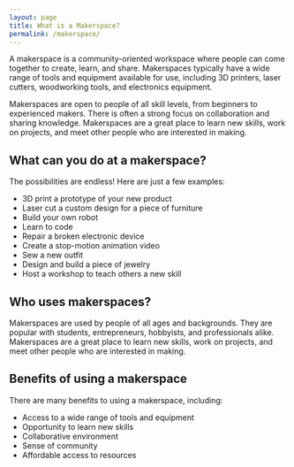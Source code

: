 ```yaml
---
layout: page
title: What is a Makerspace?
permalink: /makerspace/
---
```


A makerspace is a community-oriented workspace where people can come together to
create, learn, and share. Makerspaces typically have a wide range of tools and
equipment available for use, including 3D printers, laser cutters, woodworking
tools, and electronics equipment.

Makerspaces are open to people of all skill levels, from beginners to
experienced makers. There is often a strong focus on collaboration and sharing
knowledge. Makerspaces are a great place to learn new skills, work on projects,
and meet other people who are interested in making.

## What can you do at a makerspace?

The possibilities are endless! Here are just a few examples:

* 3D print a prototype of your new product
* Laser cut a custom design for a piece of furniture
* Build your own robot
* Learn to code
* Repair a broken electronic device
* Create a stop-motion animation video
* Sew a new outfit
* Design and build a piece of jewelry
* Host a workshop to teach others a new skill

## Who uses makerspaces?

Makerspaces are used by people of all ages and backgrounds. They are popular
with students, entrepreneurs, hobbyists, and professionals alike. Makerspaces
are a great place to learn new skills, work on projects, and meet other people
who are interested in making.

## Benefits of using a makerspace

There are many benefits to using a makerspace, including:

* Access to a wide range of tools and equipment
* Opportunity to learn new skills
* Collaborative environment
* Sense of community
* Affordable access to resources

